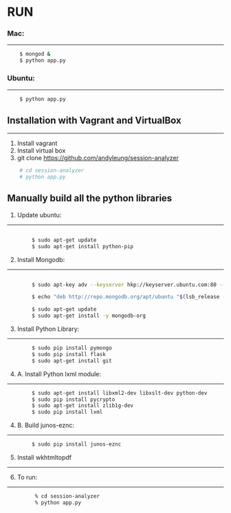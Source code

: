 
# RUN 

### Mac: 
----------------
```sh
	$ mongod &
	$ python app.py
```

### Ubuntu: 
------------------
```sh
	$ python app.py
```

## Installation with Vagrant and VirtualBox
-----------------
1. Install vagrant
2. Install virtual box
3. git clone https://github.com/andyleung/session-analyzer

```sh
	# cd session-analyzer
	# python app.py
```

## Manually build all the python libraries
1. Update ubuntu:
-----------------

```sh 

		$ sudo apt-get update
		$ sudo apt-get install python-pip
```

2. Install Mongodb:
-------------------

```sh 

		$ sudo apt-key adv --keyserver hkp://keyserver.ubuntu.com:80 --recv 7F0CEB10

		$ echo "deb http://repo.mongodb.org/apt/ubuntu "$(lsb_release -sc)"/mongodb-org/3.0 multiverse" | sudo tee /etc/apt/sources.list.d/mongodb-org-3.0.list

		$ sudo apt-get update
		$ sudo apt-get install -y mongodb-org
``` 

3. Install Python Library:
--------------------------


```sh 
		$ sudo pip install pymongo
		$ sudo pip install flask
		$ sudo apt-get install git
```

4. A. Install Python lxml module:
---------------------------------

```sh
		$ sudo apt-get install libxml2-dev libxslt-dev python-dev
		$ sudo pip install pycrypto
		$ sudo apt-get install zlib1g-dev
		$ sudo pip install lxml 
```

4. B. Build junos-eznc:
-----------------------

```sh
		$ sudo pip install junos-eznc
```

5. Install wkhtmltopdf
----------------------

6. To run:  
------------------
```sh
		 % cd session-analyzer
		 % python app.py
```
